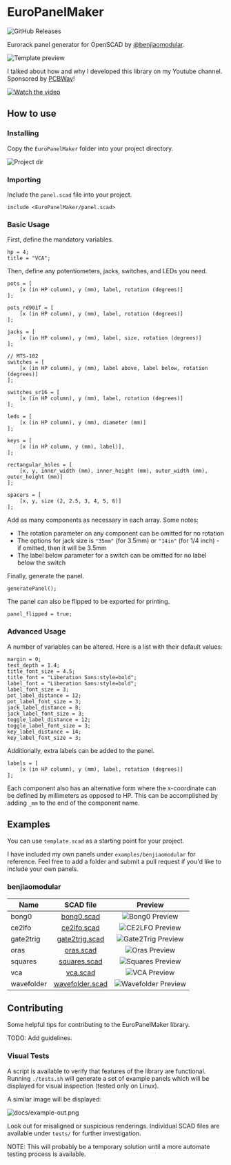 # EuroPanelMaker

![GitHub Releases](https://img.shields.io/github/release/benjiaomodular/EuroPanelMaker)

Eurorack panel generator for OpenSCAD by [@benjiaomodular](https://www.instagram.com/benjiaomodular/).

![Template preview](preview.png)

I talked about how and why I developed this library on my Youtube channel. Sponsored by [PCBWay](https://pcbway.com)!

[![Watch the video](https://img.youtube.com/vi/8PgxXPMlfh4/0.jpg)](https://youtu.be/8PgxXPMlfh4)

## How to use

### Installing

Copy the `EuroPanelMaker` folder into your project directory.

![Project dir](projectdir.png)

### Importing

Include the `panel.scad` file into your project.
```
include <EuroPanelMaker/panel.scad>
```

### Basic Usage

First, define the mandatory variables.
```
hp = 4;
title = "VCA";
```

Then, define any potentiometers, jacks, switches, and LEDs you need.
```
pots = [
    [x (in HP column), y (mm), label, rotation (degrees)]
];

pots_rd901f = [
    [x (in HP column), y (mm), label, rotation (degrees)]
];

jacks = [
    [x (in HP column), y (mm), label, size, rotation (degrees)]
];

// MTS-102
switches = [
    [x (in HP column), y (mm), label above, label below, rotation (degrees)]
];

switches_sr16 = [
    [x (in HP column), y (mm), label, rotation (degrees)]
];

leds = [
    [x (in HP column), y (mm), diameter (mm)]
];

keys = [
    [x (in HP column, y (mm), label)],
];

rectangular_holes = [
    [x, y, inner_width (mm), inner_height (mm), outer_width (mm), outer_height (mm)]
];

spacers = [
    [x, y, size (2, 2.5, 3, 4, 5, 6)]
];
```

Add as many components as necessary in each array. Some notes:

- The rotation parameter on any component can be omitted for no rotation
- The options for jack size is `"35mm"` (for 3.5mm) or `"14in"` (for 1/4 inch) - if omitted, then it will be 3.5mm
- The label below parameter for a switch can be omitted for no label below the switch

Finally, generate the panel.
```
generatePanel();
```
The panel can also be flipped to be exported for printing.
```
panel_flipped = true;
```

### Advanced Usage
A number of variables can be altered. Here is a list with their default values:
```
margin = 0;
text_depth = 1.4;
title_font_size = 4.5;
title_font = "Liberation Sans:style=bold";
label_font = "Liberation Sans:style=bold";
label_font_size = 3;
pot_label_distance = 12;
pot_label_font_size = 3;
jack_label_distance = 8;
jack_label_font_size = 3;
toggle_label_distance = 12;
toggle_label_font_size = 3;
key_label_distance = 14;
key_label_font_size = 3;
```

Additionally, extra labels can be added to the panel.
```
labels = [
    [x (in HP column), y (mm), label, rotation (degrees)]
];
```

Each component also has an alternative form where the x-coordinate can be defined by millimeters as opposed to HP. This can be accomplished by adding `_mm` to the end of the component name.

## Examples
You can use `template.scad` as a starting point for your project.

I have included my own panels under `examples/benjiaomodular` for reference. Feel free to add a folder and submit a pull request if you'd like to include your own panels. 

### benjiaomodular
| Name   |      SCAD file      | Preview |
|----------|:-------------:|:------:|
| bong0 | [bong0.scad](examples/benjiaomodular/bong0.scad) | ![Bong0 Preview](examples/benjiaomodular/bong0.png) |
| ce2lfo | [ce2lfo.scad](examples/benjiaomodular/ce2lfo.scad) | ![CE2LFO Preview](examples/benjiaomodular/ce2lfo.png) |
| gate2trig | [gate2trig.scad](examples/benjiaomodular/gate2trig.scad) | ![Gate2Trig Preview](examples/benjiaomodular/gate2trig.png)|
| oras | [oras.scad](examples/benjiaomodular/oras.scad) | ![Oras Preview](examples/benjiaomodular/oras.png)|
| squares | [squares.scad](examples/benjiaomodular/squares.scad) | ![Squares Preview](examples/benjiaomodular/squares.png)|
| vca | [vca.scad](examples/benjiaomodular/vca.scad) | ![VCA Preview](examples/benjiaomodular/vca.png)|
| wavefolder | [wavefolder.scad](examples/benjiaomodular/wavefolder.scad) | ![Wavefolder Preview](examples/benjiaomodular/wavefolder.png)|


## Contributing

Some helpful tips for contributing to the EuroPanelMaker library. 

TODO: Add guidelines.

### Visual Tests
A script is available to verify that features of the library are functional. Running `./tests.sh` will generate a set of example panels which will be displayed for visual inspection (tested only on Linux).

A similar image will be displayed:

![docs/example-out.png](docs/example-out.png)

Look out for misaligned or suspicious renderings. Individual SCAD files are available under `tests/` for further investigation.

NOTE: This will probably be a temporary solution until a more automate testing process is available.
